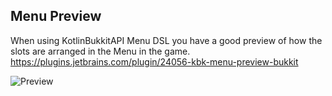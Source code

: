 ## Menu Preview

When using KotlinBukkitAPI Menu DSL you have a good preview of how the slots are arranged in the Menu in the game.
<br>https://plugins.jetbrains.com/plugin/24056-kbk-menu-preview-bukkit

![Preview](https://i.imgur.com/9MzzAzs.gif)
